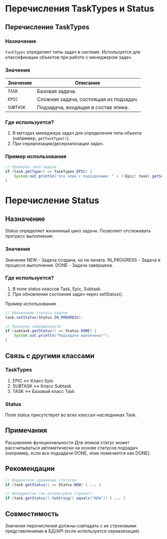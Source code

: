 # Перечисления TaskTypes и Status

## Перечисление TaskTypes

### Назначение
`TaskTypes` определяет типы задач в системе. Используется для классификации объектов при работе с менеджером задач.

### Значения
| Значение   | Описание                          |
|------------|-----------------------------------|
| `TASK`     | Базовая задача.                   |
| `EPIC`     | Сложная задача, состоящая из подзадач. |
| `SUBTASK`  | Подзадача, входящая в состав эпика. |

### Где используется?
1. В методах менеджера задач для определения типа объекта (например, `getTaskType()`).
2. При сериализации/десериализации задач.

### Пример использования
```java
// Проверка типа задачи
if (task.getType() == TaskTypes.EPIC) {
    System.out.println("Это эпик с подзадачами: " + ((Epic) task).getSubtaskIds());
}
```
# Перечисление Status
## Назначение
Status определяет жизненный цикл задачи. Позволяет отслеживать прогресс выполнения.

### Значения
Значение
NEW - Задача создана, но не начата.
IN_PROGRESS - Задача в процессе выполнения.
DONE - Задача завершена.

### Где используется?
1. В поле status классов Task, Epic, Subtask.
2. При обновлении состояния задач через setStatus().

Пример использования
```java
// Обновление статуса задачи
task.setStatus(Status.IN_PROGRESS);

// Проверка завершенности
if (subtask.getStatus() == Status.DONE) {
    System.out.println("Подзадача выполнена!");
}
```
## Связь с другими классами
### TaskTypes
1. EPIC ↔ Класс Epic
2. SUBTASK ↔ Класс Subtask
3. TASK ↔ Базовый класс Task

### Status
Поле status присутствует во всех классах-наследниках Task.

## Примечания
Расширение функциональности
Для эпиков статус может рассчитываться автоматически на основе статусов подзадач 
(например, если все подзадачи DONE, эпик помечается как DONE).

## Рекомендации

```java
// Корректное сравнение статусов
if (task.getStatus() == Status.NEW) { ... } 

// Некорректно (не используйте строки!):
if (task.getStatus().toString().equals("NEW")) { ... }
```
## Совместимость
Значения перечислений должны совпадать с их строковыми представлениями в БД/API 
(если используется сериализация).